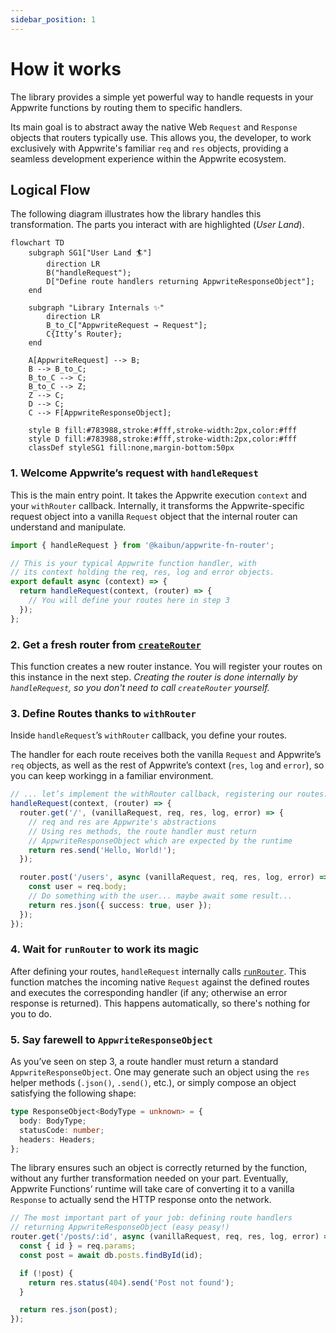 ```yaml
---
sidebar_position: 1
---
```


# How it works

The library provides a simple yet powerful way to handle requests in your Appwrite functions by routing them to specific handlers.

Its main goal is to abstract away the native Web `Request` and `Response` objects that routers typically use. This allows you, the developer, to work exclusively with Appwrite's familiar `req` and `res` objects, providing a seamless development experience within the Appwrite ecosystem.

## Logical Flow

The following diagram illustrates how the library handles this transformation. The parts you interact with are highlighted (_User Land_).

```mermaid
flowchart TD
    subgraph SG1["User Land 🏄"]
        direction LR
        B("handleRequest");
        D["Define route handlers returning AppwriteResponseObject"];
    end

    subgraph "Library Internals ✨"
        direction LR
        B_to_C["AppwriteRequest → Request"];
        C{Itty’s Router};
    end

    A[AppwriteRequest] --> B;
    B --> B_to_C;
    B_to_C --> C;
    B_to_C --> Z;
    Z --> C;
    D --> C;
    C --> F[AppwriteResponseObject];

    style B fill:#783988,stroke:#fff,stroke-width:2px,color:#fff
    style D fill:#783988,stroke:#fff,stroke-width:2px,color:#fff
    classDef styleSG1 fill:none,margin-bottom:50px
```

### 1. Welcome Appwrite’s request with `handleRequest`

This is the main entry point. It takes the Appwrite execution `context` and your `withRouter` callback.
Internally, it transforms the Appwrite-specific request object into a vanilla `Request` object that the internal router can understand and manipulate.

```typescript
import { handleRequest } from '@kaibun/appwrite-fn-router';

// This is your typical Appwrite function handler, with
// its context holding the req, res, log and error objects.
export default async (context) => {
  return handleRequest(context, (router) => {
    // You will define your routes here in step 3
  });
};
```

### 2. Get a fresh router from [`createRouter`](/usage/createRouter)

This function creates a new router instance. You will register your routes on this instance in the next step. _Creating the router is done internally by `handleRequest`, so you don't need to call `createRouter` yourself._

### 3. Define Routes thanks to `withRouter`

Inside `handleRequest`’s `withRouter` callback, you define your routes.

The handler for each route receives both the vanilla `Request` and Appwrite’s `req` objects, as well as the rest of Appwrite’s context (`res`, `log` and `error`), so you can keep workingg in a familiar environment.

```typescript
// ... let’s implement the withRouter callback, registering our routes:
handleRequest(context, (router) => {
  router.get('/', (vanillaRequest, req, res, log, error) => {
    // req and res are Appwrite's abstractions
    // Using res methods, the route handler must return
    // AppwriteResponseObject which are expected by the runtime
    return res.send('Hello, World!');
  });

  router.post('/users', async (vanillaRequest, req, res, log, error) => {
    const user = req.body;
    // Do something with the user... maybe await some result...
    return res.json({ success: true, user });
  });
});
```

### 4. Wait for `runRouter` to work its magic

After defining your routes, `handleRequest` internally calls [`runRouter`](/usage/runRouter). This function matches the incoming native `Request` against the defined routes and executes the corresponding handler (if any; otherwise an error response is returned). This happens automatically, so there's nothing for you to do.

### 5. Say farewell to `AppwriteResponseObject`

As you’ve seen on step 3, a route handler must return a standard `AppwriteResponseObject`. One may generate such an object using the `res` helper methods (`.json()`, `.send()`, etc.), or simply compose an object satisfying the following shape:

```ts
type ResponseObject<BodyType = unknown> = {
  body: BodyType;
  statusCode: number;
  headers: Headers;
};
```

The library ensures such an object is correctly returned by the function, without any further transformation needed on your part. Eventually, Appwrite Functions’ runtime will take care of converting it to a vanilla `Response` to actually send the HTTP response onto the network.

```typescript
// The most important part of your job: defining route handlers
// returning AppwriteResponseObject (easy peasy!)
router.get('/posts/:id', async (vanillaRequest, req, res, log, error) => {
  const { id } = req.params;
  const post = await db.posts.findById(id);

  if (!post) {
    return res.status(404).send('Post not found');
  }

  return res.json(post);
});
```
